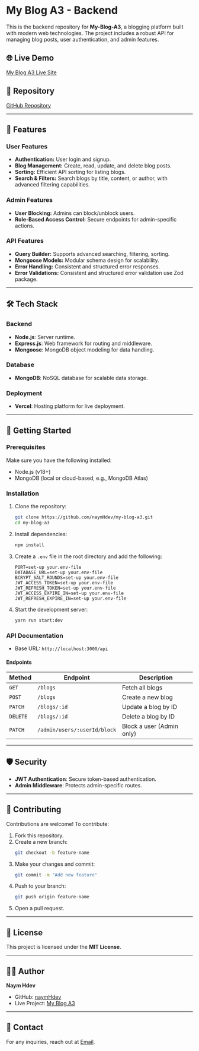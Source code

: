 # My Blog A3 - Backend

This is the backend repository for **My-Blog-A3**, a blogging platform built with modern web technologies. The project includes a robust API for managing blog posts, user authentication, and admin features.

## 🌐 Live Demo

[My Blog A3 Live Site](https://my-blog-a3.vercel.app/)

## 📂 Repository

[GitHub Repository](https://github.com/naymHdev/my-blog-a3)

---

## 📖 Features

### User Features

- **Authentication:** User login and signup.
- **Blog Management:** Create, read, update, and delete blog posts.
- **Sorting:** Efficient API sorting for listing blogs.
- **Search & Filters:** Search blogs by title, content, or author, with advanced filtering capabilities.

### Admin Features

- **User Blocking:** Admins can block/unblock users.
- **Role-Based Access Control:** Secure endpoints for admin-specific actions.

### API Features

- **Query Builder:** Supports advanced searching, filtering, sorting.
- **Mongoose Models:** Modular schema design for scalability.
- **Error Handling:** Consistent and structured error responses.
- **Error Validations:** Consistent and structured error validation use Zod package.

---

## 🛠️ Tech Stack

### Backend

- **Node.js**: Server runtime.
- **Express.js**: Web framework for routing and middleware.
- **Mongoose**: MongoDB object modeling for data handling.

### Database

- **MongoDB**: NoSQL database for scalable data storage.

### Deployment

- **Vercel**: Hosting platform for live deployment.

---

## 🚀 Getting Started

### Prerequisites

Make sure you have the following installed:

- Node.js (v18+)
- MongoDB (local or cloud-based, e.g., MongoDB Atlas)

### Installation

1. Clone the repository:
   ```bash
   git clone https://github.com/naymHdev/my-blog-a3.git
   cd my-blog-a3
   ```
2. Install dependencies:

   ```bash
   npm install
   ```

3. Create a `.env` file in the root directory and add the following:

   ```env
   PORT=set-up your.env-file
   DATABASE_URL=set-up your.env-file
   BCRYPT_SALT_ROUNDS=set-up your.env-file
   JWT_ACCESS_TOKEN=set-up your.env-file
   JWT_REFRESH_TOKEN=set-up your.env-file
   JWT_ACCESS_EXPIRE_IN=set-up your.env-file
   JWT_REFRESH_EXPIRE_IN=set-up your.env-file
   ```

4. Start the development server:

   ```bash
   yarn run start:dev
   ```

### API Documentation

- Base URL: `http://localhost:3000/api`

#### Endpoints

| Method   | Endpoint                     | Description               |
| -------- | ---------------------------- | ------------------------- |
| `GET`    | `/blogs`                     | Fetch all blogs           |
| `POST`   | `/blogs`                     | Create a new blog         |
| `PATCH`  | `/blogs/:id`                 | Update a blog by ID       |
| `DELETE` | `/blogs/:id`                 | Delete a blog by ID       |
| `PATCH`  | `/admin/users/:userId/block` | Block a user (Admin only) |

---

## 🛡️ Security

- **JWT Authentication**: Secure token-based authentication.
- **Admin Middleware**: Protects admin-specific routes.

---

## 🤝 Contributing

Contributions are welcome! To contribute:

1. Fork this repository.
2. Create a new branch:
   ```bash
   git checkout -b feature-name
   ```
3. Make your changes and commit:
   ```bash
   git commit -m "Add new feature"
   ```
4. Push to your branch:
   ```bash
   git push origin feature-name
   ```
5. Open a pull request.

---

## 📜 License

This project is licensed under the **MIT License**.

---

## 🧑‍💻 Author

**Naym Hdev**

- GitHub: [naymHdev](https://github.com/naymHdev)
- Live Project: [My Blog A3](https://my-blog-a3.vercel.app/)

---

## 📧 Contact

For any inquiries, reach out at [Email](naymhossen09@gmail.com).
